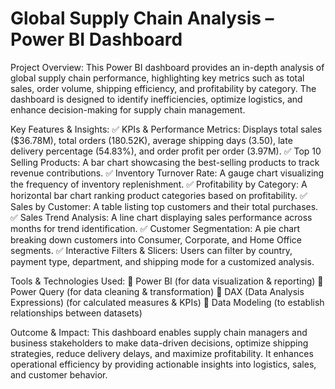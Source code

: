 # Global Supply Chain Analysis – Power BI Dashboard
Project Overview:
This Power BI dashboard provides an in-depth analysis of global supply chain performance, highlighting key metrics such as total sales, order volume, shipping efficiency, and profitability by category. The dashboard is designed to identify inefficiencies, optimize logistics, and enhance decision-making for supply chain management.

Key Features & Insights:
✅ KPIs & Performance Metrics: Displays total sales ($36.78M), total orders (180.52K), average shipping days (3.50), late delivery percentage (54.83%), and order profit per order (3.97M).
✅ Top 10 Selling Products: A bar chart showcasing the best-selling products to track revenue contributions.
✅ Inventory Turnover Rate: A gauge chart visualizing the frequency of inventory replenishment.
✅ Profitability by Category: A horizontal bar chart ranking product categories based on profitability.
✅ Sales by Customer: A table listing top customers and their total purchases.
✅ Sales Trend Analysis: A line chart displaying sales performance across months for trend identification.
✅ Customer Segmentation: A pie chart breaking down customers into Consumer, Corporate, and Home Office segments.
✅ Interactive Filters & Slicers: Users can filter by country, payment type, department, and shipping mode for a customized analysis.

Tools & Technologies Used:
📌 Power BI (for data visualization & reporting)
📌 Power Query (for data cleaning & transformation)
📌 DAX (Data Analysis Expressions) (for calculated measures & KPIs)
📌 Data Modeling (to establish relationships between datasets)

Outcome & Impact:
This dashboard enables supply chain managers and business stakeholders to make data-driven decisions, optimize shipping strategies, reduce delivery delays, and maximize profitability. It enhances operational efficiency by providing actionable insights into logistics, sales, and customer behavior.

